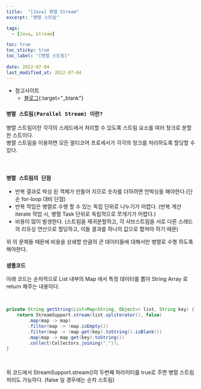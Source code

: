 ```yaml
---
title:  "[Java] 병렬 Stream"
excerpt: "병렬 스트림"

tags:
  - [Java, Stream]

toc: true
toc_sticky: true
toc_label: "[병렬 스트림]"
 
date: 2022-07-04
last_modified_at: 2022-07-04
---
```


- 참고사이트
  - [블로그](https://velog.io/@seungmoo/Java-Stream-%EB%B3%91%EB%A0%AC-%EC%B2%98%EB%A6%AC-2-%EB%B0%98%EB%B3%B5%EB%AC%B8-vs-%EC%88%9C%EC%B0%A8%EC%8A%A4%ED%8A%B8%EB%A6%BC-vs-%EB%B3%91%EB%A0%AC%EC%8A%A4%ED%8A%B8%EB%A6%BC-IntelliJ-Plugin%EC%9C%BC%EB%A1%9C-%EC%84%B1%EB%8A%A5-%EA%B3%84%EC%82%B0%EB%B9%84%EA%B5%90-%ED%95%98%EA%B8%B0){:target="_blank"}


### ``병렬 스트림(Parallel Stream) 이란?``

병렬 스트림이란 각각의 스레드에서 처리할 수 있도록 스트림 요소를 여러 청크로 분할한 스트이다. <br>
병렬 스트림을 이용하면 모든 멀티코어 프로세서가 각각의 청크를 처리하도록 할당할 수 있다. 


<br>

### ``병렬 스트림의 단점``

- 반복 결과로 박싱 된 객체가 만들어 지므로 숫자를 더하려면 언박싱을 해야한다.(단순 for-loop 대비 단점)
- 반복 작업은 병렬로 수행 할 수 있는 독립 단위로 나누기가 어렵다. (반복 계산 iterate 작업 시, 병렬 Task 단위로 독립적으로 쪼개기가 어렵다.)
- 비용이 많이 발생한다. (스트림을 재귀분할하고, 각 서브스트림을 서로 다른 스레드의 리듀싱 연산으로 할당하고, 이들 결과를 하나의 값으로 합쳐야 하기 때문)


위 의 문제들 때문에 비용을 상쇄할 만큼의 큰 데이터들에 대해서만 병렬로 수행 하도록 해야한다.


### ``샘플코드 ``

아래 코드는 순차적으로 List 내부의 Map 에서 특정 데이터를 뽑아 String Array 로 return 해주는 내용이다. 

<br>

```java
private String getString(List<Map<String, Object>> list, String key) {
	return StreamSupport.stream(list.spliterator(), false)
		.map(map -> map)
		.filter(map -> !map.isEmpty())
		.filter(map -> !map.get(key).toString().isBlank())
		.map(map -> map.get(key).toString())
		.collect(Collectors.joining("_"));
}
```

<br>

위 코드에서 StreamSupport.stream()의 두번째 파라미터를 true로 주면 병렬 스트림 처리도 가능하다. (false 일 경우에는 순차 스트림)